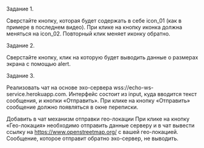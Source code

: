 Задание 1.


Сверстайте кнопку, которая будет содержать в себе icon_01 (как в примере в последнем видео). При клике на кнопку иконка должна меняться на icon_02. Повторный клик меняет иконку обратно.


Задание 2.

Сверстайте кнопку, клик на которую будет выводить данные о размерах экрана с помощью alert.


 Задание 3.

 Реализовать чат на основе эхо-сервера wss://echo-ws-service.herokuapp.com.
 Интерфейс состоит из input, куда вводится текст сообщения, и кнопки «Отправить».
 При клике на кнопку «Отправить» сообщение должно появляться в окне переписки.
 
 Добавить в чат механизм отправки гео-локации
 При клике на кнопку «Гео-локация» необходимо отправить данные серверу и в чат вывести ссылку на https://www.openstreetmap.org/ с вашей гео-локацией. Сообщение, которое отправит обратно эхо-сервер, не выводить.
